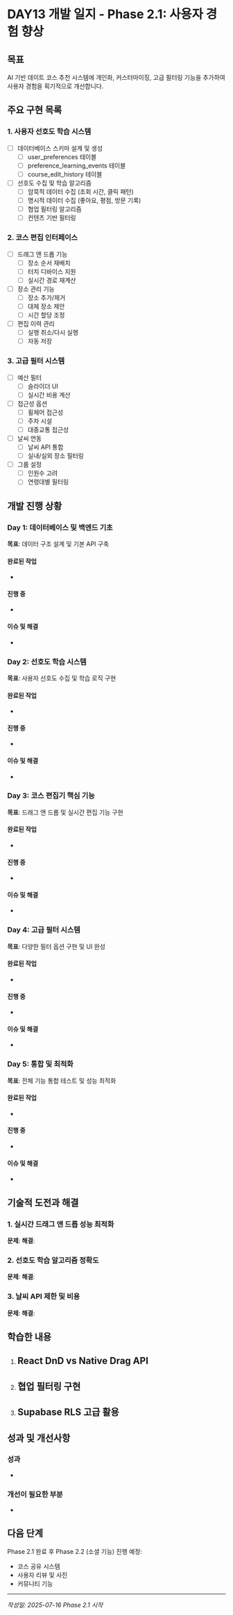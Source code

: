 # DAY13 개발 일지 - Phase 2.1: 사용자 경험 향상

## 목표
AI 기반 데이트 코스 추천 시스템에 개인화, 커스터마이징, 고급 필터링 기능을 추가하여 사용자 경험을 획기적으로 개선합니다.

## 주요 구현 목록

### 1. 사용자 선호도 학습 시스템
- [ ] 데이터베이스 스키마 설계 및 생성
  - [ ] user_preferences 테이블
  - [ ] preference_learning_events 테이블
  - [ ] course_edit_history 테이블
- [ ] 선호도 수집 및 학습 알고리즘
  - [ ] 암묵적 데이터 수집 (조회 시간, 클릭 패턴)
  - [ ] 명시적 데이터 수집 (좋아요, 평점, 방문 기록)
  - [ ] 협업 필터링 알고리즘
  - [ ] 컨텐츠 기반 필터링

### 2. 코스 편집 인터페이스
- [ ] 드래그 앤 드롭 기능
  - [ ] 장소 순서 재배치
  - [ ] 터치 디바이스 지원
  - [ ] 실시간 경로 재계산
- [ ] 장소 관리 기능
  - [ ] 장소 추가/제거
  - [ ] 대체 장소 제안
  - [ ] 시간 할당 조정
- [ ] 편집 이력 관리
  - [ ] 실행 취소/다시 실행
  - [ ] 자동 저장

### 3. 고급 필터 시스템
- [ ] 예산 필터
  - [ ] 슬라이더 UI
  - [ ] 실시간 비용 계산
- [ ] 접근성 옵션
  - [ ] 휠체어 접근성
  - [ ] 주차 시설
  - [ ] 대중교통 접근성
- [ ] 날씨 연동
  - [ ] 날씨 API 통합
  - [ ] 실내/실외 장소 필터링
- [ ] 그룹 설정
  - [ ] 인원수 고려
  - [ ] 연령대별 필터링

## 개발 진행 상황

### Day 1: 데이터베이스 및 백엔드 기초
**목표**: 데이터 구조 설계 및 기본 API 구축

#### 완료된 작업
- 

#### 진행 중
- 

#### 이슈 및 해결
- 

### Day 2: 선호도 학습 시스템
**목표**: 사용자 선호도 수집 및 학습 로직 구현

#### 완료된 작업
- 

#### 진행 중
- 

#### 이슈 및 해결
- 

### Day 3: 코스 편집기 핵심 기능
**목표**: 드래그 앤 드롭 및 실시간 편집 기능 구현

#### 완료된 작업
- 

#### 진행 중
- 

#### 이슈 및 해결
- 

### Day 4: 고급 필터 시스템
**목표**: 다양한 필터 옵션 구현 및 UI 완성

#### 완료된 작업
- 

#### 진행 중
- 

#### 이슈 및 해결
- 

### Day 5: 통합 및 최적화
**목표**: 전체 기능 통합 테스트 및 성능 최적화

#### 완료된 작업
- 

#### 진행 중
- 

#### 이슈 및 해결
- 

## 기술적 도전과 해결

### 1. 실시간 드래그 앤 드롭 성능 최적화
**문제**: 
**해결**: 

### 2. 선호도 학습 알고리즘 정확도
**문제**: 
**해결**: 

### 3. 날씨 API 제한 및 비용
**문제**: 
**해결**: 

## 학습한 내용

1. **React DnD vs Native Drag API**
   - 

2. **협업 필터링 구현**
   - 

3. **Supabase RLS 고급 활용**
   - 

## 성과 및 개선사항

### 성과
- 

### 개선이 필요한 부분
- 

## 다음 단계

Phase 2.1 완료 후 Phase 2.2 (소셜 기능) 진행 예정:
- 코스 공유 시스템
- 사용자 리뷰 및 사진
- 커뮤니티 기능

---

*작성일: 2025-07-16*
*Phase 2.1 시작*